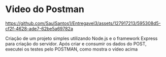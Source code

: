 # Video do Postman

https://github.com/SaulSantos1/Entregavel3/assets/127917213/595308d5-cf2f-4628-ade7-62be5a69782a


Criação de um projeto simples utilizando Node.js e o framework Express para criação do servidor.
Após criar e consumir os dados do POST, executei os testes pelo POSTMAN, como mostra o vídeo acima

